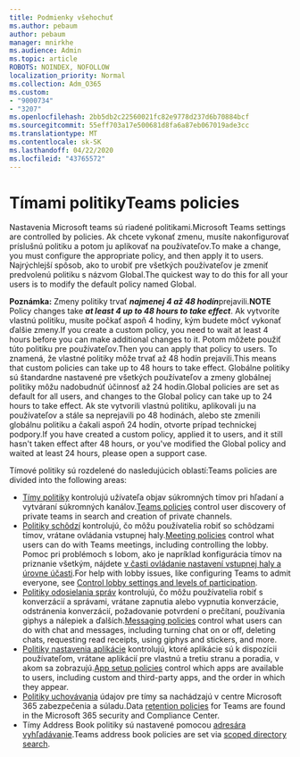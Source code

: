 ```yaml
---
title: Podmienky všehochuť
ms.author: pebaum
author: pebaum
manager: mnirkhe
ms.audience: Admin
ms.topic: article
ROBOTS: NOINDEX, NOFOLLOW
localization_priority: Normal
ms.collection: Adm_O365
ms.custom:
- "9000734"
- "3207"
ms.openlocfilehash: 2bb5db2c22560021fc82e9778d237d6b70884bcf
ms.sourcegitcommit: 55eff703a17e500681d8fa6a87eb067019ade3cc
ms.translationtype: MT
ms.contentlocale: sk-SK
ms.lasthandoff: 04/22/2020
ms.locfileid: "43765572"
---
```

# <a name="teams-policies"></a><span data-ttu-id="01f3c-102">Tímami politiky</span><span class="sxs-lookup"><span data-stu-id="01f3c-102">Teams policies</span></span>

<span data-ttu-id="01f3c-103">Nastavenia Microsoft teams sú riadené politikami.</span><span class="sxs-lookup"><span data-stu-id="01f3c-103">Microsoft Teams settings are controlled by policies.</span></span> <span data-ttu-id="01f3c-104">Ak chcete vykonať zmenu, musíte nakonfigurovať príslušnú politiku a potom ju aplikovať na používateľov.</span><span class="sxs-lookup"><span data-stu-id="01f3c-104">To make a change, you must configure the appropriate policy, and then apply it to users.</span></span> <span data-ttu-id="01f3c-105">Najrýchlejší spôsob, ako to urobiť pre všetkých používateľov je zmeniť predvolenú politiku s názvom Global.</span><span class="sxs-lookup"><span data-stu-id="01f3c-105">The quickest way to do this for all your users is to modify the default policy named Global.</span></span> 

<span data-ttu-id="01f3c-106">**Poznámka:** Zmeny politiky trvať ***najmenej 4 až 48 hodín***prejavili.</span><span class="sxs-lookup"><span data-stu-id="01f3c-106">**NOTE** Policy changes take ***at least 4 up to 48 hours to take effect***.</span></span> <span data-ttu-id="01f3c-107">Ak vytvoríte vlastnú politiku, musíte počkať aspoň 4 hodiny, kým budete môcť vykonať ďalšie zmeny.</span><span class="sxs-lookup"><span data-stu-id="01f3c-107">If you create a custom policy, you need to wait at least 4 hours before you can make additional changes to it.</span></span> <span data-ttu-id="01f3c-108">Potom môžete použiť túto politiku pre používateľov.</span><span class="sxs-lookup"><span data-stu-id="01f3c-108">Then you can apply that policy to users.</span></span> <span data-ttu-id="01f3c-109">To znamená, že vlastné politiky môže trvať až 48 hodín prejavili.</span><span class="sxs-lookup"><span data-stu-id="01f3c-109">This means that custom policies can take up to 48 hours to take effect.</span></span> <span data-ttu-id="01f3c-110">Globálne politiky sú štandardne nastavené pre všetkých používateľov a zmeny globálnej politiky môžu nadobudnúť účinnosť až 24 hodín.</span><span class="sxs-lookup"><span data-stu-id="01f3c-110">Global policies are set as default for all users, and changes to the Global policy can take up to 24 hours to take effect.</span></span> <span data-ttu-id="01f3c-111">Ak ste vytvorili vlastnú politiku, aplikovali ju na používateľov a stále sa neprejavili po 48 hodinách, alebo ste zmenili globálnu politiku a čakali aspoň 24 hodín, otvorte prípad technickej podpory.</span><span class="sxs-lookup"><span data-stu-id="01f3c-111">If you have created a custom policy, applied it to users, and it still hasn't taken effect after 48 hours, or you've modified the Global policy and waited at least 24 hours, please open a support case.</span></span>

<span data-ttu-id="01f3c-112">Tímové politiky sú rozdelené do nasledujúcich oblastí:</span><span class="sxs-lookup"><span data-stu-id="01f3c-112">Teams policies are divided into the following areas:</span></span>

- <span data-ttu-id="01f3c-113">[Tímy politiky](https://docs.microsoft.com/MicrosoftTeams/teams-policies) kontrolujú užívateľa objav súkromných tímov pri hľadaní a vytváraní súkromných kanálov.</span><span class="sxs-lookup"><span data-stu-id="01f3c-113">[Teams policies](https://docs.microsoft.com/MicrosoftTeams/teams-policies) control user discovery of private teams in search and creation of private channels.</span></span>  
- <span data-ttu-id="01f3c-114">[Politiky schôdzí](https://docs.microsoft.com/microsoftteams/meeting-policies-in-teams) kontrolujú, čo môžu používatelia robiť so schôdzami tímov, vrátane ovládania vstupnej haly.</span><span class="sxs-lookup"><span data-stu-id="01f3c-114">[Meeting policies](https://docs.microsoft.com/microsoftteams/meeting-policies-in-teams) control what users can do with Teams meetings, including controlling the lobby.</span></span> <span data-ttu-id="01f3c-115">Pomoc pri problémoch s lobom, ako je napríklad konfigurácia tímov na priznanie všetkým, nájdete [v časti ovládanie nastavení vstupnej haly a úrovne účasti](https://docs.microsoft.com/alchemyinsights/bypass-lobby).</span><span class="sxs-lookup"><span data-stu-id="01f3c-115">For help with lobby issues, like configuring Teams to admit everyone, see [Control lobby settings and levels of participation](https://docs.microsoft.com/alchemyinsights/bypass-lobby).</span></span>
- <span data-ttu-id="01f3c-116">[Politiky odosielania správ](https://docs.microsoft.com/microsoftteams/messaging-policies-in-teams) kontrolujú, čo môžu používatelia robiť s konverzácií a správami, vrátane zapnutia alebo vypnutia konverzácie, odstránenia konverzácií, požadovanie potvrdení o prečítaní, používania giphys a nálepiek a ďalších.</span><span class="sxs-lookup"><span data-stu-id="01f3c-116">[Messaging policies](https://docs.microsoft.com/microsoftteams/messaging-policies-in-teams) control what users can do with chat and messages, including turning chat on or off, deleting chats, requesting read receipts, using giphys and stickers, and more.</span></span>
- <span data-ttu-id="01f3c-117">[Politiky nastavenia aplikácie](https://docs.microsoft.com/MicrosoftTeams/teams-app-setup-policies) kontrolujú, ktoré aplikácie sú k dispozícii používateľom, vrátane aplikácií pre vlastnú a tretiu stranu a poradia, v akom sa zobrazujú.</span><span class="sxs-lookup"><span data-stu-id="01f3c-117">[App setup policies](https://docs.microsoft.com/MicrosoftTeams/teams-app-setup-policies) control which apps are available to users, including custom and third-party apps, and the order in which they appear.</span></span>  
- <span data-ttu-id="01f3c-118">[Politiky uchovávania](https://docs.microsoft.com/microsoftteams/retention-policies) údajov pre tímy sa nachádzajú v centre Microsoft 365 zabezpečenia a súladu.</span><span class="sxs-lookup"><span data-stu-id="01f3c-118">Data [retention policies](https://docs.microsoft.com/microsoftteams/retention-policies) for Teams are found in the Microsoft 365 security and Compliance Center.</span></span>
- <span data-ttu-id="01f3c-119">Tímy Address Book politiky sú nastavené pomocou [adresára vyhľadávanie](https://docs.microsoft.com/MicrosoftTeams/teams-scoped-directory-search).</span><span class="sxs-lookup"><span data-stu-id="01f3c-119">Teams address book policies are set via [scoped directory search](https://docs.microsoft.com/MicrosoftTeams/teams-scoped-directory-search).</span></span>